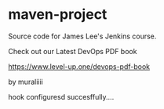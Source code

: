 # maven-project
Source code for James Lee's Jenkins course.

Check out our Latest DevOps PDF book

https://www.level-up.one/devops-pdf-book


by muraliiii

hook configuresd succesffully....
